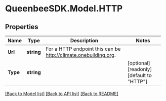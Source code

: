 
# QueenbeeSDK.Model.HTTP

## Properties

Name | Type | Description | Notes
------------ | ------------- | ------------- | -------------
**Url** | **string** | For a HTTP endpoint this can be http://climate.onebuilding.org. | 
**Type** | **string** |  | [optional] [readonly] [default to "HTTP"]

[[Back to Model list]](../README.md#documentation-for-models)
[[Back to API list]](../README.md#documentation-for-api-endpoints)
[[Back to README]](../README.md)

